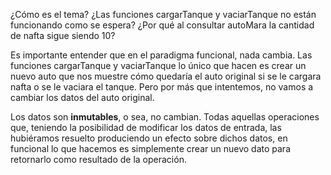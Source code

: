 ¿Cómo es el tema? ¿Las funciones cargarTanque y vaciarTanque no están funcionando como se espera? ¿Por qué al consultar autoMara la cantidad de nafta sigue siendo 10?

Es importante entender que en el paradigma funcional, nada cambia. Las funciones cargarTanque y vaciarTanque lo único que hacen es crear un nuevo auto que nos muestre cómo quedaría el auto original si se le cargara nafta o se le vaciara el tanque. Pero por más que intentemos, no vamos a cambiar los datos del auto original.

Los datos son **inmutables**, o sea, no cambian. Todas aquellas operaciones que, teniendo la posibilidad de modificar los datos de entrada, las hubiéramos resuelto produciendo un efecto sobre dichos datos, en funcional lo que hacemos es simplemente crear un nuevo dato para retornarlo como resultado de la operación.